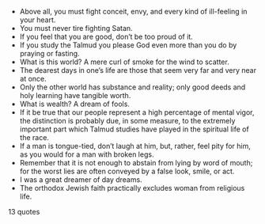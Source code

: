  - Above all, you must fight conceit, envy, and every kind of ill-feeling in your heart.
 - You must never tire fighting Satan.
 - If you feel that you are good, don’t be too proud of it.
 - If you study the Talmud you please God even more than you do by praying or fasting.
 - What is this world? A mere curl of smoke for the wind to scatter.
 - The dearest days in one’s life are those that seem very far and very near at once.
 - Only the other world has substance and reality; only good deeds and holy learning have tangible worth.
 - What is wealth? A dream of fools.
 - If it be true that our people represent a high percentage of mental vigor, the distinction is probably due, in some measure, to the extremely important part which Talmud studies have played in the spiritual life of the race.
 - If a man is tongue-tied, don’t laugh at him, but, rather, feel pity for him, as you would for a man with broken legs.
 - Remember that it is not enough to abstain from lying by word of mouth; for the worst lies are often conveyed by a false look, smile, or act.
 - I was a great dreamer of day dreams.
 - The orthodox Jewish faith practically excludes woman from religious life.

13 quotes